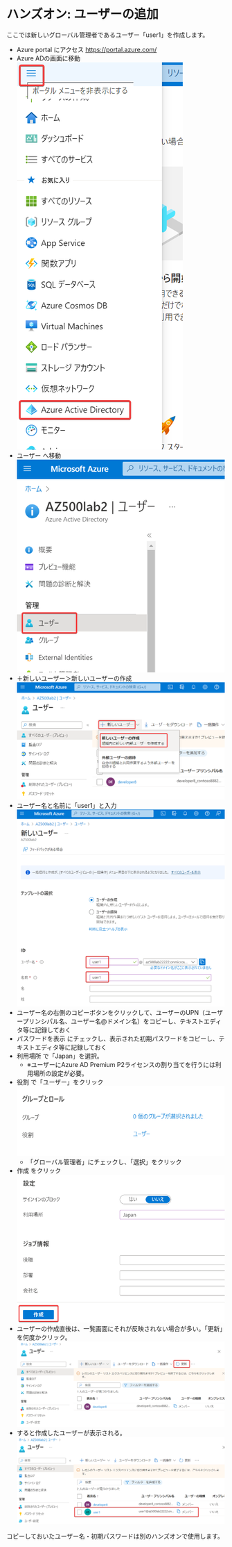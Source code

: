 # ハンズオン: ユーザーの追加

ここでは新しいグローバル管理者であるユーザー「user1」を作成します。

- Azure portal にアクセス https://portal.azure.com/
- Azure ADの画面に移動![](images/ss-2022-09-26-14-05-58.png)
- ユーザー へ移動 ![](images/ss-2022-09-26-14-06-27.png)
- ＋新しいユーザー＞新しいユーザーの作成 ![](images/ss-2022-09-26-14-07-02.png)
- ユーザー名と名前に「user1」と入力 ![](images/ss-2022-09-26-14-07-54.png)
- ユーザー名の右側のコピーボタンをクリックして、ユーザーのUPN（ユーザープリンシパル名、ユーザー名@ドメイン名）をコピーし、テキストエディタ等に記録しておく
- パスワードを表示 にチェックし、表示された初期パスワードをコピーし、テキストエディタ等に記録しておく
- 利用場所 で「Japan」を選択。
  - ※ユーザーにAzure AD Premium P2ライセンスの割り当てを行うには利用場所の設定が必要。
- 役割 で「ユーザー」をクリック![](images/ss-2022-09-26-14-11-42.png)
  - 「グローバル管理者」にチェックし、「選択」をクリック
- 作成 をクリック![](images/ss-2022-09-26-14-13-27.png)
- ユーザーの作成直後は、一覧画面にそれが反映されない場合が多い。「更新」を何度かクリック。![](images/ss-2022-09-26-14-14-27.png)
- すると作成したユーザーが表示される。![](images/ss-2022-09-26-14-14-50.png)

コピーしておいたユーザー名・初期パスワードは別のハンズオンで使用します。

